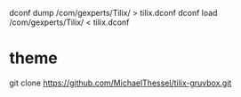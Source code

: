 dconf dump /com/gexperts/Tilix/ > tilix.dconf
dconf load /com/gexperts/Tilix/ < tilix.dconf


# theme

git clone https://github.com/MichaelThessel/tilix-gruvbox.git

